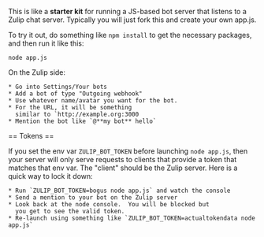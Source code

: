This is like a **starter kit** for running
a JS-based bot server that listens to a Zulip
chat server.  Typically you will just fork
this and create your own app.js.

To try it out, do something like `npm install`
to get the necessary packages, and then run it
like this:

    node app.js

On the Zulip side:

    * Go into Settings/Your bots
    * Add a bot of type "Outgoing webhook"
    * Use whatever name/avatar you want for the bot.
    * For the URL, it will be something
      similar to `http://example.org:3000
    * Mention the bot like `@**my bot** hello`

== Tokens ==

If you set the env var `ZULIP_BOT_TOKEN`
before launching `node app.js`, then your
server will only serve requests to clients
that provide a token that matches that env
var.  The "client" should be the Zulip
server.  Here is a quick way to lock it
down:

    * Run `ZULIP_BOT_TOKEN=bogus node app.js` and watch the console
    * Send a mention to your bot on the Zulip server
    * Look back at the node console.  You will be blocked but
      you get to see the valid token.
    * Re-launch using something like `ZULIP_BOT_TOKEN=actualtokendata node app.js`
